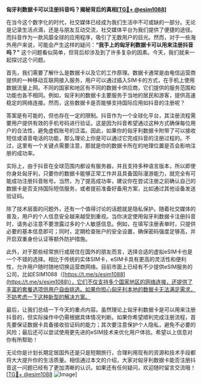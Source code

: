 **匈牙利数据卡可以注册抖音吗？揭秘背后的真相[[TG💪+ @esim1088](https://t.me/s/esim1088)]**

在当今这个数字化的时代，社交媒体已经成为我们生活中不可或缺的一部分。无论是记录生活点滴，还是与朋友互动交流，社交媒体平台为我们提供了便捷的途径。而抖音作为一款风靡全球的应用程序，吸引了无数用户的目光。然而，对于一些海外用户来说，可能会产生这样的疑问：**“我手上的匈牙利数据卡可以用来注册抖音吗？”** 这个问题看似简单，但背后却涉及到了许多复杂的因素。今天，我们就来一起探讨这个问题。

首先，我们需要了解什么是数据卡以及它的工作原理。数据卡通常是由电信运营商提供的一种移动互联网接入服务，用户可以通过插入SIM卡的方式，在手机上使用数据流量上网。不同的国家和地区有不同的数据卡供应商，它们提供的服务范围和功能也各不相同。例如，匈牙利的数据卡主要服务于当地的居民和游客，提供高速稳定的网络连接。然而，这些数据卡是否能够支持国际应用如抖音的注册呢？

答案是有可能的，但也存在一定的限制。抖音作为一个全球化平台，其注册流程需要用户提供有效的手机号码进行验证。这是因为抖音希望通过这种方式确保每位用户的合法性，避免虚假账号的泛滥。因此，如果你的匈牙利数据卡附带了可以接收短信或语音电话的功能，那么理论上你是可以通过它完成抖音的注册过程的。不过，这里有一个关键点需要注意，那就是你的数据卡所在的地理位置是否会影响注册的成功率。

实际上，由于抖音在全球范围内都设有服务器，并且支持多种语言版本，所以即使你身处匈牙利，只要你的数据卡能够正常工作并且具备国际漫游能力，就完全有可能成功注册抖音账号。当然，为了提高成功率，建议你在尝试注册之前确认自己的数据卡是否支持国际短信服务，或者提前准备好备用方案，比如通过其他设备发送验证码。

除了技术层面的问题外，还有一个值得讨论的话题就是隐私保护。随着社交媒体的普及，用户的个人信息安全越来越受到重视。当你决定使用匈牙利数据卡注册抖音时，请务必注意不要泄露过多的个人敏感信息。例如，在填写注册表单时，只提供必要的基本信息即可；同时，定期检查账户的安全设置，确保密码强度足够高，并开启双重身份认证等额外防护措施。

此外，对于那些经常旅行或居住在国外的朋友而言，选择合适的虚拟eSIM卡也是一个不错的选择。相比于传统的实体SIM卡，eSIM卡具有更高的灵活性和便利性，允许用户随时随地切换运营商网络。目前市面上已经有不少提供eSIM服务的公司，比如ESIM1088（[https://t.me/s/esim1088](https://t.me/s/esim1088)），它们不仅支持多个国家地区的网络连接，还提供了丰富的套餐选项供用户自由挑选。如果你担心匈牙利本地的数据卡无法满足需求，不妨考虑一下这种新型的解决方案。

最后，让我们总结一下今天的重点内容。虽然理论上匈牙利数据卡是可以用来注册抖音的，但实际操作中仍需根据具体情况判断。如果你希望顺利完成注册流程，首先要保证数据卡具备接收验证码的能力；其次要注意保护个人隐私，避免不必要的风险；最后还可以尝试使用更先进的eSIM技术来优化用户体验。希望以上信息对你有所帮助！

无论你是计划长期定居国外还是只是短期旅行，合理利用现有的资源和技术手段都将大大提升你的生活质量。相信通过本文的介绍，大家对匈牙利数据卡能否注册抖音这一问题已经有了更加清晰的认识。如果还有任何疑问，欢迎随时留言交流哦！[[TG💪+ @esim1088](https://t.me/s/esim1088) ![Image](https://i.postimg.cc/4NQfJmqS/Snipaste-2025-05-13-00-14-12.png)]